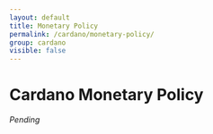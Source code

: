 ```yaml
---
layout: default
title: Monetary Policy
permalink: /cardano/monetary-policy/
group: cardano
visible: false
---
```


# Cardano Monetary Policy

*Pending*
